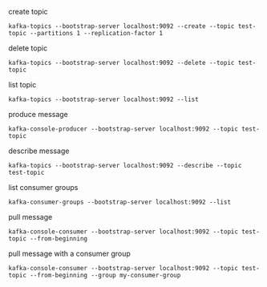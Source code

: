 create topic
```shell
kafka-topics --bootstrap-server localhost:9092 --create --topic test-topic --partitions 1 --replication-factor 1
```

delete topic
```shell
kafka-topics --bootstrap-server localhost:9092 --delete --topic test-topic
```

list topic
```shell
kafka-topics --bootstrap-server localhost:9092 --list
```

produce message
```shell
kafka-console-producer --bootstrap-server localhost:9092 --topic test-topic
```

describe message
```shell
kafka-topics --bootstrap-server localhost:9092 --describe --topic test-topic
```

list consumer groups
```shell
kafka-consumer-groups --bootstrap-server localhost:9092 --list
```

pull message
```shell
kafka-console-consumer --bootstrap-server localhost:9092 --topic test-topic --from-beginning
```

pull message with a consumer group
```shell
kafka-console-consumer --bootstrap-server localhost:9092 --topic test-topic --from-beginning --group my-consumer-group
```